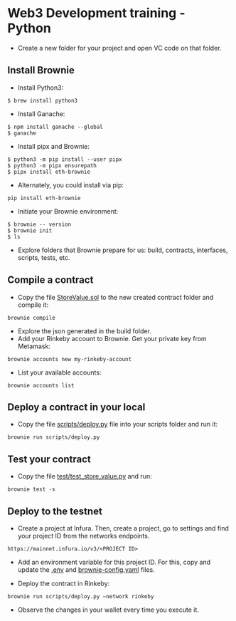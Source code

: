 # Web3 Development training - Python
 
- Create a new folder for your project and open VC code on that folder.

## Install Brownie

- Install Python3:

```
$ brew install python3
```

- Install Ganache:

```
$ npm install ganache --global
$ ganache
```

- Install pipx and Brownie:

```
$ python3 -m pip install --user pipx
$ python3 -m pipx ensurepath 
$ pipx install eth-brownie
```

- Alternately, you could install via pip:

```
pip install eth-brownie
```

- Initiate your Brownie environment:

```
$ brownie -- version
$ brownie init
$ ls
```

- Explore folders that Brownie prepare for us: build, contracts, interfaces, scripts, tests, etc.

## Compile a contract

- Copy the file [StoreValue.sol](https://github.com/gonzaloronvera/web3_development_training_python/blob/main/contracts/StoreValue.sol) to the new created contract folder and compile it:

```
brownie compile
```

- Explore the json generated in the build folder.
- Add your Rinkeby account to Brownie. Get your private key from Metamask:

```
brownie accounts new my-rinkeby-account
```

- List your available accounts:

```
brownie accounts list
```

## Deploy a contract in your local

- Copy the file [scripts/deploy.py](https://github.com/gonzaloronvera/web3_development_training_python/blob/main/scripts/deploy.py) file into your scripts folder and run it:

```
brownie run scripts/deploy.py
```

## Test your contract

- Copy the file [test/test_store_value.py](https://github.com/gonzaloronvera/web3_development_training_python/blob/main/tests/test_store_value.py) and run:

```
brownie test -s
```

## Deploy to the testnet

- Create a project at Infura. Then, create a project, go to settings and find your project ID from the networks endpoints.

```
https://mainnet.infura.io/v3/<PROJECT ID>
```

- Add an environment variable for this project ID. For this, copy and update the [.env](https://github.com/gonzaloronvera/web3_development_training_python/blob/main/.env) and [brownie-config.yaml](https://github.com/gonzaloronvera/web3_development_training_python/blob/main/brownie-config.yaml) files.

- Deploy the contract in Rinkeby:

```
brownie run scripts/deploy.py —network rinkeby
```

- Observe the changes in your wallet every time you execute it.
